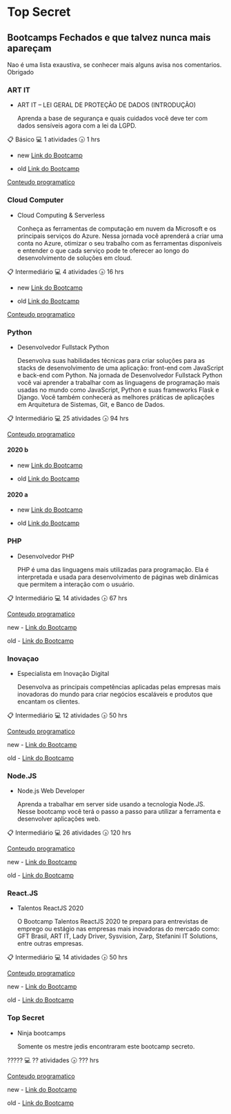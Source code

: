 # Top Secret

## Bootcamps Fechados e que talvez nunca mais apareçam

Nao é uma lista exaustiva, se conhecer mais alguns avisa nos comentarios. Obrigado 

### ART IT

- ART IT – LEI GERAL DE PROTEÇÃO DE DADOS (INTRODUÇÃO)

	Aprenda a base de segurança e quais cuidados você deve ter com dados sensíveis agora com a lei da LGPD.

 :clipboard: Básico    :computer: 1 atividades   :clock430: 1 hrs

- new [Link do Bootcamp](https://web.dio.me/track/art-it-lei-geral-de-protecao-de-dados?tab=path)

- old [Link do Bootcamp](https://web.digitalinnovation.one/track/art-it-lei-geral-de-protecao-de-dados?tab=path)


[Conteudo programatico](ARTIT_LGPD.MD)

### Cloud Computer

- Cloud Computing & Serverless

	Conheça as ferramentas de computação em nuvem da Microsoft e os principais serviços do Azure. Nessa jornada você aprenderá a criar uma conta no Azure, otimizar o seu trabalho com as ferramentas disponíveis e entender o que cada serviço pode te oferecer ao longo do desenvolvimento de soluções em cloud.

 :clipboard: Intermediário    :computer: 4 atividades   :clock430: 16 hrs

- new [Link do Bootcamp](https://web.dio.me/track/cloud-computing-serverless?tab=path)

- old [Link do Bootcamp](https://web.digitalinnovation.one/track/cloud-computing-serverless?tab=path)

[Conteudo programatico](CloudComputingServerless.md)

### Python

- Desenvolvedor Fullstack Python

	Desenvolva suas habilidades técnicas para criar soluções para as stacks de desenvolvimento de uma aplicação: front-end com JavaScript e back-end com Python. Na jornada de Desenvolvedor Fullstack Python você vai aprender a trabalhar com as linguagens de programação mais usadas no mundo como JavaScript, Python e suas frameworks Flask e Django. Você também conhecerá as melhores práticas de aplicações em Arquitetura de Sistemas, Git, e Banco de Dados.

 :clipboard: Intermediário :computer: 25 atividades :clock430: 94 hrs

[Conteudo programatico](DesenvolvedorFullstackPython.md)

#### 2020 b

- new [Link do Bootcamp](https://web.dio.me/track/desenvolvedor-fullstack-python?tab=path)

- old [Link do Bootcamp](https://web.digitalinnovation.one/track/desenvolvedor-fullstack-python?tab=path)

#### 2020 a
- new [Link do Bootcamp](https://web.dio.me/track/desenvolvedor-fullstack-python-1?tab=path)

- old [Link do Bootcamp](https://web.digitalinnovation.one/track/desenvolvedor-fullstack-python-1?tab=path)

### PHP

- Desenvolvedor PHP

	PHP é uma das linguagens mais utilizadas para programação. Ela é interpretada e usada para desenvolvimento de páginas web dinâmicas que permitem a interação com o usuário.

 :clipboard: Intermediário :computer: 14 atividades :clock430: 67 hrs

[Conteudo programatico](DesenvolvedorPHP.md)

new - [Link do Bootcamp](https://web.dio.me/track/desenvolvedor-php?tab=path)

old - [Link do Bootcamp](https://web.digitalinnovation.one/track/desenvolvedor-php?tab=path)

### Inovaçao

- Especialista em Inovação Digital

	Desenvolva as principais competências aplicadas pelas empresas mais inovadoras do mundo para criar negócios escaláveis e produtos que encantam os clientes.

 :clipboard: Intermediário :computer: 12 atividades :clock430: 50 hrs

[Conteudo programatico](EspecialistaInovaçãoDigital.md)

new - [Link do Bootcamp](https://web.dio.me/track/especialista-inovacao-digital?tab=path)

old - [Link do Bootcamp](https://web.digitalinnovation.one/track/especialista-inovacao-digital?tab=path)

### Node.JS

- Node.js Web Developer

	Aprenda a trabalhar em server side usando a tecnologia Node.JS. Nesse bootcamp você terá o passo a passo para utilizar a ferramenta e desenvolver aplicações web.

 :clipboard: Intermediário :computer: 26 atividades :clock430: 120 hrs

[Conteudo programatico](NodeJsWebDeveloper.md)

new - [Link do Bootcamp](https://web.dio.me/track/nodejs-web-developer)

old - [Link do Bootcamp](https://web.digitalinnovation.one/track/nodejs-web-developer)

### React.JS

- Talentos ReactJS 2020

	O Bootcamp Talentos ReactJS 2020 te prepara para entrevistas de emprego ou estágio nas empresas mais inovadoras do mercado como: GFT Brasil, ART IT, Lady Driver, Sysvision, Zarp, Stefanini IT Solutions, entre outras empresas.

 :clipboard: Intermediário :computer: 14 atividades :clock430: 50 hrs

[Conteudo programatico](TalentosReactJS2020.md)

new - [Link do Bootcamp](https://web.dio.me/track/talentos-reactjs-2020?tab=path)

old - [Link do Bootcamp](https://web.digitalinnovation.one/track/talentos-reactjs-2020?tab=path)

### Top Secret

- Ninja bootcamps

	Somente os mestre jedis encontraram este bootcamp secreto.

 ????? :computer: ?? atividades :clock430: ??? hrs

[Conteudo programatico](NinjaBootcamps.md)

new - [Link do Bootcamp](https://web.dio.me/track/undefined?fbclid=IwAR16sFXdj7333kqnQtRLmOm-eC3CUxlrR5ABAJUhY0d1YAfxeS1NwYv90Nw&tab=path)

old - [Link do Bootcamp](https://web.digitalinnovation.one/track/undefined?fbclid=IwAR16sFXdj7333kqnQtRLmOm-eC3CUxlrR5ABAJUhY0d1YAfxeS1NwYv90Nw&tab=path)

